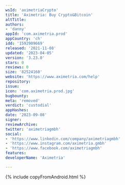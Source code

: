 ```yaml
---
wsId: 'aximetriaCrypto'
title: 'Aximetria: Buy Crypto&Bitcoin'
altTitle: 
authors:
- 'danny'
appId: 'com.aximetria.prod'
appCountry: 'ch'
idd: '1592909669'
released: '2021-11-08'
updated: '2023-04-05'
version: '3.23.0'
stars: 0
reviews: 0
size: '82524160'
website: 'https://www.aximetria.com/help'
repository: 
issue: 
icon: 'com.aximetria.prod.jpg'
bugbounty: 
meta: 'removed'
verdict: 'custodial'
appHashes: 
date: '2023-09-08'
signer: 
reviewArchive: 
twitter: 'aximetriagmbh'
social:
- 'https://www.linkedin.com/company/aximetriagmbh'
- 'https://www.instagram.com/aximetria.gmbh'
- 'https://www.facebook.com/aximetriagmbh'
features: 
developerName: 'Aximetria'

---
```


{% include copyFromAndroid.html %}
